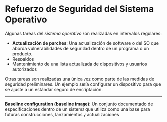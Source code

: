 # Refuerzo de Seguridad del Sistema Operativo

Algunas tareas del _sistema operativo_ son realizadas en intervalos regulares:

- **Actualización de parches**: Una actualización de software o del SO que
  aborda vulnerabilidades de seguridad dentro de un programa o un producto.
- Respaldos
- Mantenimiento de una lista actualizada de dispositivos y usuarios autorizados

Otras tareas son realizadas una única vez como parte de las medidas de seguridad
preliminares. Un ejemplo sería configurar un dispositivo para que se ajuste a un
estándar seguro de encriptación.

---

**Baseline configuration (baseline image)**: Un conjunto documentado de
especificaciones dentro de un sistema que utiliza como una base para futuras
construcciones, lanzamientos y actualizaciones
